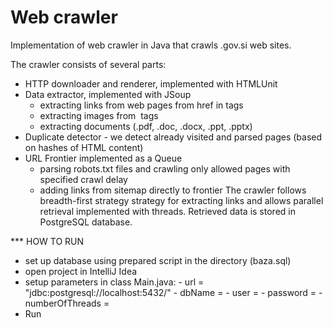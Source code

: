 # Web crawler 

Implementation of web crawler in Java that crawls .gov.si web sites. 

The crawler consists of several parts:
- HTTP downloader and renderer, implemented with HTMLUnit
- Data extractor, implemented with JSoup
	- extracting links from web pages from href in <a></a> tags
	- extracting images from <img /> tags
	- extracting documents (.pdf, .doc, .docx, .ppt, .pptx)
- Duplicate detector - we detect already visited and parsed pages (based on hashes of HTML content) 
- URL Frontier implemented as a Queue
	- parsing robots.txt files and crawling only allowed pages with specified crawl delay
	- adding links from sitemap directly to frontier
The crawler follows breadth-first strategy strategy for extracting links and allows parallel retrieval implemented with threads. 
Retrieved data is stored in PostgreSQL database.

*** HOW TO RUN

- set up database using prepared script in the directory (baza.sql)
- open project in IntelliJ Idea
- setup parameters in class Main.java:
		- url = "jdbc:postgresql://localhost:5432/"
        - dbName = <DBname>
        - user = <PostgreSQLuser>
		- password = <PostgreSQLpassword>
    	- numberOfThreads = <wantedNumberOfThreads>
- Run
